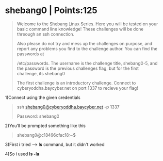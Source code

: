 # shebang0 | Points:125

> Welcome to the Shebang Linux Series. Here you will be tested on your basic command line knowledge! These challenges will be done threough an ssh connection. 
>
> Also please do not try and mess up the challenges on purpose, and report any problems you find to the challenge author. You can find the passwords at 
>
> /etc/passwords. The username is the challenge title, shebang0-5, and the password is the previous challenges flag, but for the first challenge, its shebang0
>
> The first challenge is an introductory challenge. Connect to cyberyoddha.baycyber.net on port 1337 to recieve your flag!



1)Connect using the given credentials
> ssh shebang0@cyberyoddha.baycyber.net -p 1337
>
> Password: shebang0

2)You'll be prompted something like this
>  shebang0@c18466cfac18:~$

3)First i tried --> __ls__ command, but it didn't worked

4)So i used __ls -la__

